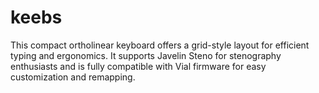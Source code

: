# keebs
This compact ortholinear keyboard offers a grid-style layout for efficient typing and ergonomics. It supports Javelin Steno for stenography enthusiasts and is fully compatible with Vial firmware for easy customization and remapping.
